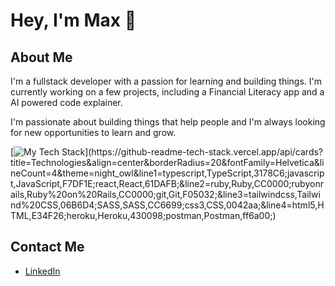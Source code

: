 # Hey, I'm Max 👋

## About Me

I'm a fullstack developer with a passion for learning and building things. I'm currently working on a few projects, including a Financial Literacy app and a AI powered code explainer.

I'm passionate about building things that help people and I'm always looking for new opportunities to learn and grow.


[![My Tech Stack](https://github-readme-tech-stack.vercel.app/api/cards?title=Technologies&align=center&borderRadius=20&fontFamily=Helvetica&lineCount=4&theme=night_owl&line1=typescript,TypeScript,3178C6;javascript,JavaScript,F7DF1E;react,React,61DAFB;&line2=ruby,Ruby,CC0000;rubyonrails,Ruby%20on%20Rails,CC0000;git,Git,F05032;&line3=tailwindcss,Tailwind%20CSS,06B6D4;SASS,SASS,CC6699;css3,CSS,0042aa;&line4=html5,HTML,E34F26;heroku,Heroku,430098;postman,Postman,ff6a00;)](https://github-readme-tech-stack.vercel.app/api/cards?title=Technologies&align=center&borderRadius=20&fontFamily=Helvetica&lineCount=4&theme=night_owl&line1=typescript,TypeScript,3178C6;javascript,JavaScript,F7DF1E;react,React,61DAFB;&line2=ruby,Ruby,CC0000;rubyonrails,Ruby%20on%20Rails,CC0000;git,Git,F05032;&line3=tailwindcss,Tailwind%20CSS,06B6D4;SASS,SASS,CC6699;css3,CSS,0042aa;&line4=html5,HTML,E34F26;heroku,Heroku,430098;postman,Postman,ff6a00;)


## Contact Me

- [LinkedIn](https://www.linkedin.com/in/maxwell-lee-5b6b3b1b3/)

